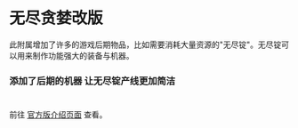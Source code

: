 # 无尽贪婪改版

此附属增加了许多的游戏后期物品，比如需要消耗大量资源的"无尽锭"。无尽锭可以用来制作功能强大的装备与机器。

### 添加了后期的机器 让无尽锭产线更加简洁

# 

前往 [官方版介绍页面](https://github.com/Mooy1/InfinityExpansion#changelog) 查看。
